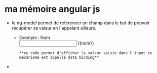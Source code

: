 # ma mémoire angular js 

* le ng-model permet de reférencer un champ dans le but de pouvoir récupérer sa valeur en l'appelant ailleurs.
   * Exemple : Nom <br>
	     <input type="text" ng-model='nom'> {{nom}} 

	     **ce code permet d'afficher la valeur saisie dans l'input ce mécanisme est appellé data binding**

*